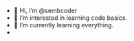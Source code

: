 - 👋 Hi, I’m @sembcoder
- 👀 I’m interested in learning code basics.
- 🌱 I’m currently learning everything.
-

<!---
sembcoder/sembcoder is a ✨ special ✨ repository because its `README.md` (this file) appears on your GitHub profile.
You can click the Preview link to take a look at your changes.
--->
